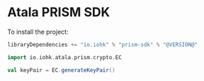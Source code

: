 # Atala PRISM SDK

To install the project:
```scala
libraryDependencies += "io.iohk" % "prism-sdk" % "@VERSION@"
```

```scala mdoc
import io.iohk.atala.prism.crypto.EC

val keyPair = EC.generateKeyPair()
```
